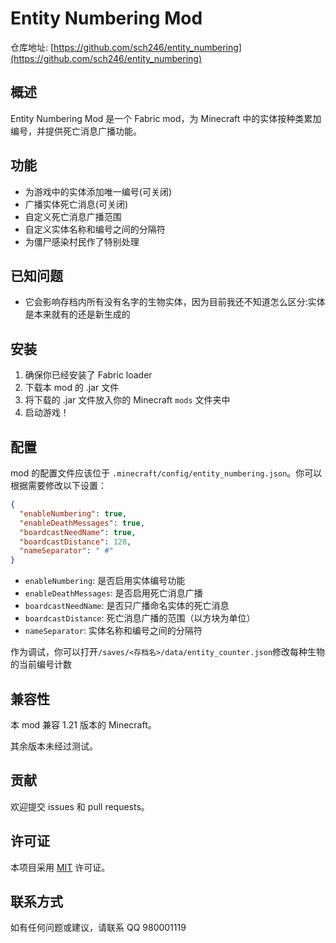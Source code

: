 # Entity Numbering Mod

仓库地址: [https://github.com/sch246/entity_numbering](https://github.com/sch246/entity_numbering)

## 概述

Entity Numbering Mod 是一个 Fabric mod，为 Minecraft 中的实体按种类累加编号，并提供死亡消息广播功能。

## 功能

- 为游戏中的实体添加唯一编号(可关闭)
- 广播实体死亡消息(可关闭)
- 自定义死亡消息广播范围
- 自定义实体名称和编号之间的分隔符
- 为僵尸感染村民作了特别处理

## 已知问题

- 它会影响存档内所有没有名字的生物实体，因为目前我还不知道怎么区分:实体是本来就有的还是新生成的

## 安装

1. 确保你已经安装了 Fabric loader
2. 下载本 mod 的 .jar 文件
3. 将下载的 .jar 文件放入你的 Minecraft `mods` 文件夹中
4. 启动游戏！

## 配置

mod 的配置文件应该位于 `.minecraft/config/entity_numbering.json`。你可以根据需要修改以下设置：

```json
{
  "enableNumbering": true,
  "enableDeathMessages": true,
  "boardcastNeedName": true,
  "boardcastDistance": 128,
  "nameSeparator": " #"
}
```

- `enableNumbering`: 是否启用实体编号功能
- `enableDeathMessages`: 是否启用死亡消息广播
- `boardcastNeedName`: 是否只广播命名实体的死亡消息
- `boardcastDistance`: 死亡消息广播的范围（以方块为单位）
- `nameSeparator`: 实体名称和编号之间的分隔符

作为调试，你可以打开`/saves/<存档名>/data/entity_counter.json`修改每种生物的当前编号计数

## 兼容性

本 mod 兼容 1.21 版本的 Minecraft。

其余版本未经过测试。

## 贡献

欢迎提交 issues 和 pull requests。

## 许可证

本项目采用 [MIT](./LICENSE) 许可证。

## 联系方式

如有任何问题或建议，请联系 QQ 980001119
